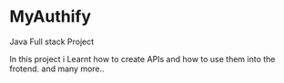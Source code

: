 # MyAuthify
Java Full stack Project


In this project i Learnt how to create APIs and how to use them into the frotend. and many more..

